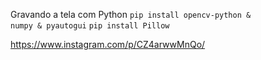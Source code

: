 Gravando a tela com Python
<code>pip install opencv-python & numpy & pyautogui</code>
<code>pip install Pillow</code>

https://www.instagram.com/p/CZ4arwwMnQo/